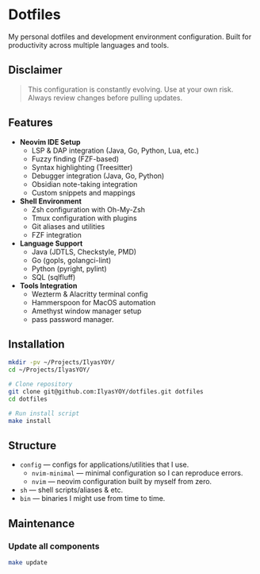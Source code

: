 # Dotfiles

My personal dotfiles and development environment configuration.
Built for productivity across multiple languages and tools.

## Disclaimer

> This configuration is constantly evolving. Use at your own
> risk. Always review changes before pulling updates.

## Features

- **Neovim IDE Setup**
  - LSP & DAP integration (Java, Go, Python, Lua, etc.)
  - Fuzzy finding (FZF-based)
  - Syntax highlighting (Treesitter)
  - Debugger integration (Java, Go, Python)
  - Obsidian note-taking integration
  - Custom snippets and mappings
- **Shell Environment**
  - Zsh configuration with Oh-My-Zsh
  - Tmux configuration with plugins
  - Git aliases and utilities
  - FZF integration
- **Language Support**
  - Java (JDTLS, Checkstyle, PMD)
  - Go (gopls, golangci-lint)
  - Python (pyright, pylint)
  - SQL (sqlfluff)
- **Tools Integration**
  - Wezterm & Alacritty terminal config
  - Hammerspoon for MacOS automation
  - Amethyst window manager setup
  - pass password manager.

## Installation

```bash
mkdir -pv ~/Projects/IlyasYOY/ 
cd ~/Projects/IlyasYOY/

# Clone repository
git clone git@github.com:IlyasYOY/dotfiles.git dotfiles
cd dotfiles

# Run install script
make install
```

## Structure

- `config` — configs for applications/utilities that I use.
  - `nvim-minimal` — minimal configuration so I can reproduce errors.
  - `nvim` — neovim configuration built by myself from zero.
- `sh` — shell scripts/aliases & etc.
- `bin` — binaries I might use from time to time.

## Maintenance

### Update all components

```bash
make update
```

